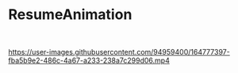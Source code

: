 # ResumeAnimation

<br>

https://user-images.githubusercontent.com/94959400/164777397-fba5b9e2-486c-4a67-a233-238a7c299d06.mp4

